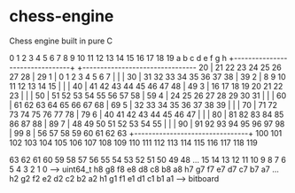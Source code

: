 # chess-engine
Chess engine built in pure C

  0    1   2   3   4   5   6   7   8    9
 10   11  12  13  14  15  16  17  18   19            a   b   c   d   e   f   g   h
    +--------------------------------+            +--------------------------------
 20 | 21  22  23  24  25  26  27  28 | 29       1 |  0   1   2   3   4   5   6   7
    |                                |            |
 30 | 31  32  33  34  35  36  37  38 | 39       2 |  8   9  10  11  12  13  14  15
    |                                |            |
 40 | 41  42  43  44  45  46  47  48 | 49       3 | 16  17  18  19  20  21  22  23
    |                                |            |
 50 | 51  52  53  54  55  56  57  58 | 59       4 | 24  25  26  27  28  29  30  31
    |                                |            |
 60 | 61  62  63  64  65  66  67  68 | 69       5 | 32  33  34  35  36  37  38  39
    |                                |            |
 70 | 71  72  73  74  75  76  77  78 | 79       6 | 40  41  42  43  44  45  46  47
    |                                |            |
 80 | 81  82  83  84  85  86  87  88 | 89       7 | 48  49  50  51  52  53  54  55
    |                                |            |
 90 | 91  92  93  94  95  96  97  98 | 99       8 | 56  57  58  59  60  61  62  63
    +--------------------------------+
100  101 102 103 104 105 106 107 108  109
110  111 112 113 114 115 116 117 118  119


63 62 61 60 59 58 57 56 55 54 53 52 51 50 49 48 ... 15 14 13 12 11 10  9  8  7  6  5  4  3  2  1  0   --> uint64_t
h8 g8 f8 e8 d8 c8 b8 a8 h7 g7 f7 e7 d7 c7 b7 a7 ... h2 g2 f2 e2 d2 c2 b2 a2 h1 g1 f1 e1 d1 c1 b1 a1   --> bitboard
